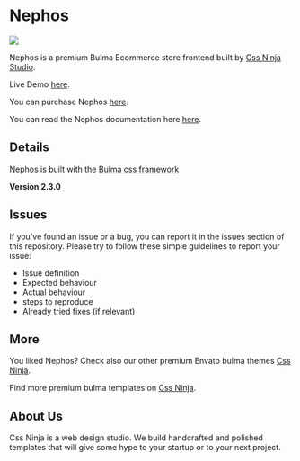 # Nephos

![](https://cssninja.io/storage/app/media/external/Envato/github/nephos-preview.png)

Nephos is a premium Bulma Ecommerce store frontend built by [Css Ninja Studio](https://cssninja.io).

Live Demo [here](https://nephos.cssninja.io).

You can purchase Nephos [here](https://1.envato.market/c/128816/275988/4415?subId1=theme&subId2=banner&subId3=https%3A%2F%2Fthemeforest.net%2Fitem%2Fnephos-modern-bulma-ecommerce-app-and-dashboard%2F21724192&u=https%3A%2F%2Fthemeforest.net%2Fitem%2Fnephos-modern-bulma-ecommerce-app-and-dashboard%2F21724192).

You can read the Nephos documentation here [here](https://docs.nephos.cssninja.io).

## Details

Nephos is built with the [Bulma css framework](https://bulma.io)

**Version 2.3.0**

## Issues

If you've found an issue or a bug, you can report it in the issues section of this repository. Please try to follow these simple guidelines to report your issue:

* Issue definition
* Expected behaviour
* Actual behaviour
* steps to reproduce
* Already tried fixes (if relevant)

## More

You liked Nephos? Check also our other premium Envato bulma themes [Css Ninja](https://cssninja.io/themes).

Find more premium bulma templates on [Css Ninja](https://cssninja.io/category/all).

## About Us

Css Ninja is a web design studio. We build handcrafted and polished templates that will give some hype to your startup or to your next project.
